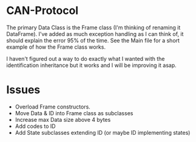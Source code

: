 # CAN-Protocol
The primary Data Class is the Frame class (I'm thinking of renaming it DataFrame).
I've added as much exception handling as I can think of, it should explain the error 95% of the time.
See the Main file for a short example of how the Frame class works.

I haven't figured out a way to do exactly what I wanted with the identification inheritance but it works and I will be improving it asap.

# Issues
- Overload Frame constructors.
- Move Data & ID into Frame class as subclasses
- Increase max Data size above 4 bytes
- Add codes to ID
- Add State subclasses extending ID (or maybe ID implementing states)
